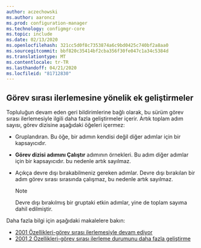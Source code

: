 ```yaml
---
author: aczechowski
ms.author: aaroncz
ms.prod: configuration-manager
ms.technology: configmgr-core
ms.topic: include
ms.date: 02/13/2020
ms.openlocfilehash: 321cc5d0f8c7353874a6c9bd0425c740bf2a8aa0
ms.sourcegitcommit: bbf820c35414bf2cba356f30fe047c1a34c5384d
ms.translationtype: MT
ms.contentlocale: tr-TR
ms.lasthandoff: 04/21/2020
ms.locfileid: "81712830"
---
```

## <a name="additional-improvements-to-task-sequence-progress"></a><a name="bkmk_tsprogress"></a>Görev sırası ilerlemesine yönelik ek geliştirmeler

<!--5932692-->

Topluluğun devam eden geri bildirimlerine bağlı olarak, bu sürüm görev sırası ilerlemesiyle ilgili daha fazla geliştirmeler içerir. Artık toplam adım sayısı, görev dizisine aşağıdaki öğeleri içermez:

- Gruplandıran. Bu öğe, bir adımın kendisi değil diğer adımlar için bir kapsayıcıdır.

- **Görev dizisi adımını Çalıştır** adımının örnekleri. Bu adım diğer adımlar için bir kapsayıcıdır. bu nedenle artık sayılmaz.

- Açıkça devre dışı bırakabilmeniz gereken adımlar. Devre dışı bırakılan bir adım görev sırası sırasında çalışmaz, bu nedenle artık sayılmaz.

    > [!NOTE]
    > Devre dışı bırakılmış bir gruptaki etkin adımlar, yine de toplam sayıma dahil edilmiştir.

Daha fazla bilgi için aşağıdaki makalelere bakın:

- [2001 Özellikleri-görev sırası ilerlemesiyle devam ediyor](../../technical-preview-2001.md#bkmk_tsprogress)
- [2001,2 Özellikleri-görev sırası ilerleme durumunu daha fazla geliştirme](../../technical-preview-2001-2.md#bkmk_tsprogress)
